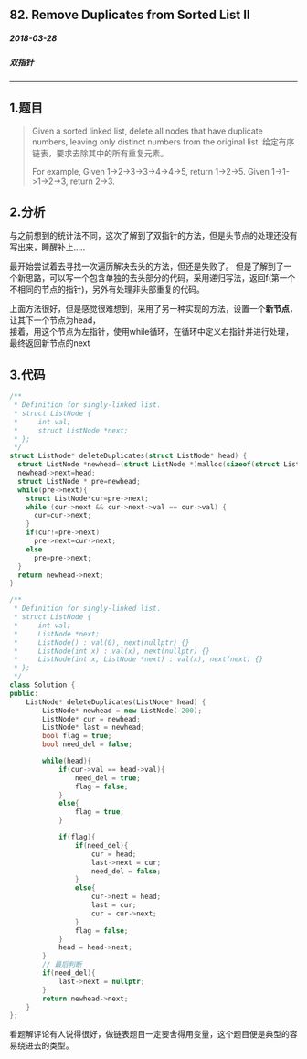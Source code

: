 ## 82. Remove Duplicates from Sorted List II
##### 2018-03-28 
##### 双指针
***
## 1.题目
>Given a sorted linked list, delete all nodes that have duplicate numbers, leaving only distinct numbers from the original list.
>给定有序链表，要求去除其中的所有重复元素。
>
>For example,
Given 1->2->3->3->4->4->5, return 1->2->5.
Given 1->1->1->2->3, return 2->3. 

## 2.分析
与之前想到的统计法不同，这次了解到了双指针的方法，但是头节点的处理还没有写出来，睡醒补上.....

最开始尝试着去寻找一次遍历解决去头的方法，但还是失败了。
但是了解到了一个新思路，可以写一个包含单独的去头部分的代码，采用递归写法，返回f(第一个不相同的节点的指针)，另外有处理非头部重复的代码。

上面方法很好，但是感觉很难想到，采用了另一种实现的方法，设置一个**新节点**，让其下一个节点为head，  
接着，用这个节点为左指针，使用while循环，在循环中定义右指针并进行处理，最终返回新节点的next

## 3.代码
```c
/**
 * Definition for singly-linked list.
 * struct ListNode {
 *     int val;
 *     struct ListNode *next;
 * };
 */
struct ListNode* deleteDuplicates(struct ListNode* head) {
  struct ListNode *newhead=(struct ListNode *)malloc(sizeof(struct ListNode));
  newhead->next=head;
  struct ListNode * pre=newhead;
  while(pre->next){
    struct ListNode*cur=pre->next;
    while (cur->next && cur->next->val == cur->val) {
      cur=cur->next;
    }
    if(cur!=pre->next)
      pre->next=cur->next;
    else
      pre=pre->next;
  }
  return newhead->next;
}
```

```cpp
/**
 * Definition for singly-linked list.
 * struct ListNode {
 *     int val;
 *     ListNode *next;
 *     ListNode() : val(0), next(nullptr) {}
 *     ListNode(int x) : val(x), next(nullptr) {}
 *     ListNode(int x, ListNode *next) : val(x), next(next) {}
 * };
 */
class Solution {
public:
    ListNode* deleteDuplicates(ListNode* head) {
        ListNode* newhead = new ListNode(-200);
        ListNode* cur = newhead;
        ListNode* last = newhead;
        bool flag = true;
        bool need_del = false;

        while(head){
            if(cur->val == head->val){
                need_del = true;
                flag = false;
            }
            else{
                flag = true;
            }

            if(flag){
                if(need_del){
                    cur = head;
                    last->next = cur;
                    need_del = false;
                }
                else{
                    cur->next = head;
                    last = cur;
                    cur = cur->next;
                }
                flag = false;
            }
            head = head->next;
        }
        // 最后判断
        if(need_del){
            last->next = nullptr;
        }
        return newhead->next;
    }
};
```

看题解评论有人说得很好，做链表题目一定要舍得用变量，这个题目便是典型的容易绕进去的类型。